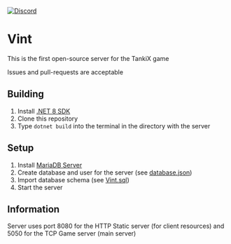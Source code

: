 [![Discord](https://img.shields.io/discord/1196050317607972934?style=for-the-badge&label=Discord&link=https%3A%2F%2Fdiscord.gg%2F2ZdJYbj7pt)](https://discord.gg/2ZdJYbj7pt)

# Vint

This is the first open-source server for the TankiX game

Issues and pull-requests are acceptable

## Building

1. Install [.NET 8 SDK](https://dotnet.microsoft.com/en-us/download/dotnet/8.0)
2. Clone this repository
3. Type `dotnet build` into the terminal in the directory with the server

## Setup

1. Install [MariaDB Server](https://mariadb.org/download/?t=mariadb&p=mariadb&r=11.2.2)
2. Create database and user for the server (see [database.json](./Resources/database.json))
3. Import database schema (see [Vint.sql](./Vint.sql))
4. Start the server

## Information

Server uses port 8080 for the HTTP Static server (for client resources) and 5050 for the TCP Game server (main server)